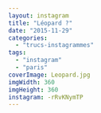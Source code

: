 ```yaml
---
layout: instagram
title: "Léopard ?"
date: "2015-11-29"
categories: 
  - "trucs-instagrammes"
tags: 
  - "instagram"
  - "paris"
coverImage: Leopard.jpg
imgWidth: 360
imgHeight: 360
instagram: -rRvKNymTP
---
```

